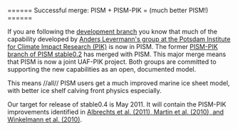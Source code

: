 ====== Successful merge: PISM + PISM-PIK = (much better PISM!) ======

If you are following the [development
branch](http://www.pism-docs.org/wiki/doku.php?id=development_version)
you know that much of the capability developed by [Anders Levermann's
group at the Potsdam Institute for Climate Impact Research
(PIK)](http://www.pik-potsdam.de/~anders/) is now in PISM.
The former [PISM-PIK branch of PISM
stable0.2](http://www.pism-docs.org/wiki/doku.php?id=pik:pism-pik)
has merged with PISM. This major merge means that PISM is now a joint
UAF-PIK project. Both groups are committed to supporting the new
capabilities as an open, documented model.

This means //all// PISM users get a much improved marine ice sheet
model, with better ice shelf calving front physics especially.

Our target for release of stable0.4 is May 2011. It will contain the
PISM-PIK improvements identified in [Albrechts et al. (2011), Martin et
al. (2010), and Winkelmann et al.
(2010)](http://www.pism-docs.org/wiki/doku.php?id=publications).
